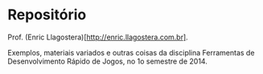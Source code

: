 # Repositório

Prof. (Enric Llagostera)[http://enric.llagostera.com.br].

Exemplos, materiais variados e outras coisas da disciplina Ferramentas de Desenvolvimento Rápido de Jogos, no 1o semestre de 2014.


